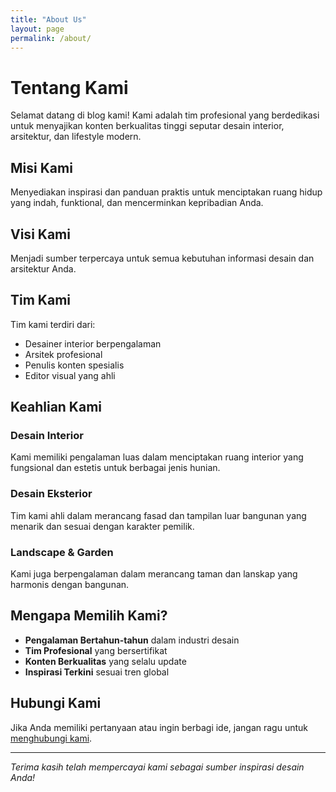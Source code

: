 ```yaml
---
title: "About Us"
layout: page
permalink: /about/
---
```


# Tentang Kami

Selamat datang di blog kami! Kami adalah tim profesional yang berdedikasi untuk menyajikan konten berkualitas tinggi seputar desain interior, arsitektur, dan lifestyle modern.

## Misi Kami

Menyediakan inspirasi dan panduan praktis untuk menciptakan ruang hidup yang indah, funktional, dan mencerminkan kepribadian Anda.

## Visi Kami

Menjadi sumber terpercaya untuk semua kebutuhan informasi desain dan arsitektur Anda.

## Tim Kami

Tim kami terdiri dari:
- Desainer interior berpengalaman
- Arsitek profesional  
- Penulis konten spesialis
- Editor visual yang ahli

## Keahlian Kami

### Desain Interior
Kami memiliki pengalaman luas dalam menciptakan ruang interior yang fungsional dan estetis untuk berbagai jenis hunian.

### Desain Eksterior
Tim kami ahli dalam merancang fasad dan tampilan luar bangunan yang menarik dan sesuai dengan karakter pemilik.

### Landscape & Garden
Kami juga berpengalaman dalam merancang taman dan lanskap yang harmonis dengan bangunan.

## Mengapa Memilih Kami?

- **Pengalaman Bertahun-tahun** dalam industri desain
- **Tim Profesional** yang bersertifikat
- **Konten Berkualitas** yang selalu update
- **Inspirasi Terkini** sesuai tren global

## Hubungi Kami

Jika Anda memiliki pertanyaan atau ingin berbagi ide, jangan ragu untuk [menghubungi kami](/contact/).

---

*Terima kasih telah mempercayai kami sebagai sumber inspirasi desain Anda!*